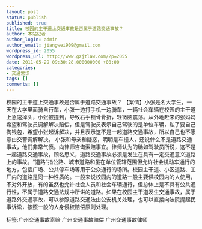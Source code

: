 ```yaml
---
layout: post
status: publish
published: true
title: 校园的主干道上交通事故是否属于道路交通事故？
author: 本站记者
author_login: admin
author_email: jiangwei909@gmail.com
wordpress_id: 2055
wordpress_url: http://www.gzjtlaw.com/?p=2055
date: 2011-05-29 09:30:28.000000000 +08:00
categories:
- 交通常识
tags: []
comments: []
---
```

校园的主干道上交通事故是否属于道路交通事故？ 【案情】小张是名大学生，一天在大学里面骑自行车，小张一边打手机一边骑车，一辆社会车辆在校园的主干道上急速掉头，小张被撞到，导致右手锁骨骨折，轻微脑震荡。从外地赶来的张妈妈希望和驾驶员调解解决赔偿，但是驾驶员表示自己驾驶的是单位车辆，私了要自己掏钱包，希望小张起诉解决，并且表示这不是一起道路交通事故，所以自己也不愿意由交警调解解决。 小张和母亲和疑惑，明明是车撞人，还说什么不是道路交通事故，他们非常气愤。向律师咨询索赔事宜。律师认为的确如驾驶员所说，这不是一起道路交通事故，顾名思义，道路交通事故必须是发生在具有一定交通意义道路上的事故。&ldquo;道路&rdquo;指公路、城市道路和虽在单位管辖范围但允许社会机动车通行的地方，包括广场、公共停车场等用于公众通行的场所。校园主干道、小区道路、工厂内的道路是同一种性质的。一般来说校园内的道路一般主要供校园内的人使用，不对外开放，有的虽然也允许社会人员和社会车辆通行，但总体上是不具有公共通行性，不属于道路交通法规中所讲的道路。如果在校园主干道发生交通事故，属于道路外交通事故，可以参照道路交通法由公安机关处理，也可以直接向法院提起民事诉讼，按照一般的人身侵权赔偿原则处理。标签:广州交通事故索赔 广州交通事故赔偿 广州交通事故律师
